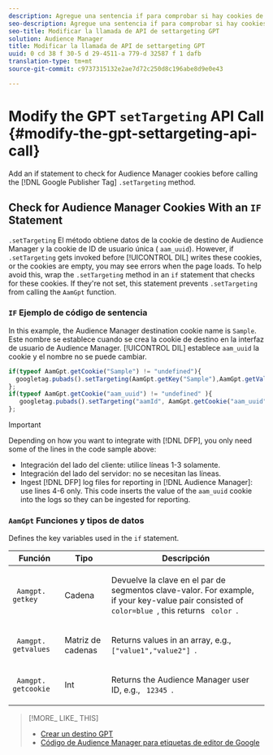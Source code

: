 ```yaml
---
description: Agregue una sentencia if para comprobar si hay cookies de Audience Manager antes de llamar al método Google Publisher Tag. settargeting.
seo-description: Agregue una sentencia if para comprobar si hay cookies de Audience Manager antes de llamar al método Google Publisher Tag. settargeting.
seo-title: Modificar la llamada de API de settargeting GPT
solution: Audience Manager
title: Modificar la llamada de API de settargeting GPT
uuid: 0 cd 38 f 30-5 d 29-4511-a 779-d 32587 f 1 dafb
translation-type: tm+mt
source-git-commit: c9737315132e2ae7d72c250d8c196abe8d9e0e43

---
```



# Modify the GPT `setTargeting` API Call {#modify-the-gpt-settargeting-api-call}

Add an if statement to check for Audience Manager cookies before calling the [!DNL Google Publisher Tag] `.setTargeting` method.

## Check for Audience Manager Cookies With an `IF` Statement

`.setTargeting` El método obtiene datos de la cookie de destino de Audience Manager y la cookie de ID de usuario única ( `aam_uuid`). However, if `.setTargeting` gets invoked before [!UICONTROL DIL] writes these cookies, or the cookies are empty, you may see errors when the page loads. To help avoid this, wrap the `.setTargeting` method in an `if` statement that checks for these cookies. If they&#39;re not set, this statement prevents `.setTargeting` from calling the `AamGpt` function.

### `IF` Ejemplo de código de sentencia

In this example, the Audience Manager destination cookie name is `Sample`. Este nombre se establece cuando se crea la cookie de destino en la interfaz de usuario de Audience Manager. [!UICONTROL DIL] establece `aam_uuid` la cookie y el nombre no se puede cambiar.

```js
if(typeof AamGpt.getCookie("Sample") != "undefined"){ 
  googletag.pubads().setTargeting(AamGpt.getKey("Sample"),AamGpt.getValues("Sample")); 
}; 
if(typeof AamGpt.getCookie("aam_uuid") != "undefined" ){ 
   googletag.pubads().setTargeting("aamId", AamGpt.getCookie("aam_uuid")); 
};
```

>[!IMPORTANT]
>
>Depending on how you want to integrate with [!DNL DFP], you only need some of the lines in the code sample above:
>
>* Integración del lado del cliente: utilice líneas 1-3 solamente.
>* Integración del lado del servidor: no se necesitan las líneas.
>* Ingest [!DNL DFP] log files for reporting in [!DNL Audience Manager]: use lines 4-6 only. This code inserts the value of the `aam_uuid` cookie into the logs so they can be ingested for reporting.


### `AamGpt` Funciones y tipos de datos

Defines the key variables used in the `if` statement.

<table id="table_881391C9BDDF4FACAFC37A47B14B31A1"> 
 <thead> 
  <tr> 
   <th colname="col1" class="entry"> Función </th> 
   <th colname="col2" class="entry"> Tipo </th> 
   <th colname="col3" class="entry"> Descripción </th> 
  </tr> 
 </thead>
 <tbody> 
  <tr> 
   <td colname="col1"> <p> <code> Aamgpt. getkey </code> </p> </td> 
   <td colname="col2"> <p>Cadena </p> </td> 
   <td colname="col3"> <p>Devuelve la clave en el par de segmentos clave-valor. For example, if your key-value pair consisted of <code> color=blue </code>, this returns <code> color </code>. </p> </td> 
  </tr> 
  <tr> 
   <td colname="col1"> <p> <code> Aamgpt. getvalues </code> </p> </td> 
   <td colname="col2"> <p>Matriz de cadenas </p> </td> 
   <td colname="col3"> <p>Returns values in an array, e.g., <code> ["value1","value2"] </code>. </p> </td> 
  </tr> 
  <tr> 
   <td colname="col1"> <p> <code> Aamgpt. getcookie </code> </p> </td> 
   <td colname="col2"> <p>Int </p> </td> 
   <td colname="col3"> <p>Returns the Audience Manager user ID, e.g., <code> 12345 </code>. </p> </td> 
  </tr>
 </tbody>
</table>

>[!MORE_ LIKE_ THIS]
>
>* [Crear un destino GPT](../../integration/gpt-aam-destination/gpt-aam-create-destination.md)
>* [Código de Audience Manager para etiquetas de editor de Google](../../integration/gpt-aam-destination/gpt-aam-aamgpt-code.md)

